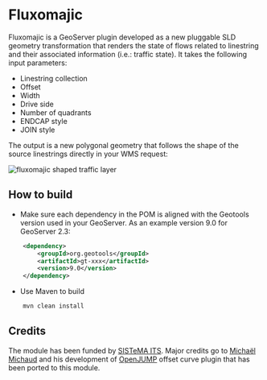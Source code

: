 Fluxomajic
=======

Fluxomajic is a GeoServer plugin developed as a new pluggable SLD geometry transformation that renders the state of flows related to linestring and their associated information (i.e.: traffic state). It takes the following input parameters:

- Linestring collection
- Offset
- Width
- Drive side
- Number of quadrants
- ENDCAP style
- JOIN style

The output is a new polygonal geometry that follows the shape of the source linestrings directly in your WMS request:

![fluxomajic shaped traffic layer](https://raw.github.com/geobeyond/fluxomajic/master/img/fluxomajic.jpg "fluxomajic behavior")

## How to build

+ Make sure each dependency in the POM is aligned with the Geotools version used in your GeoServer. As an example version 9.0 for GeoServer 2.3:

```xml
	<dependency>
		<groupId>org.geotools</groupId>
		<artifactId>gt-xxx</artifactId>
		<version>9.0</version>
	</dependency>
```


+ Use Maven to build

```bash
	mvn clean install
```

## Credits
The module has been funded by [SISTeMA ITS](http://www.sistemaits.com/). Major credits go to [Michaël Michaud](http://geo.michaelm.free.fr/) and his development of [OpenJUMP](http://www.openjump.org/) offset curve plugin that has been ported to this module.
